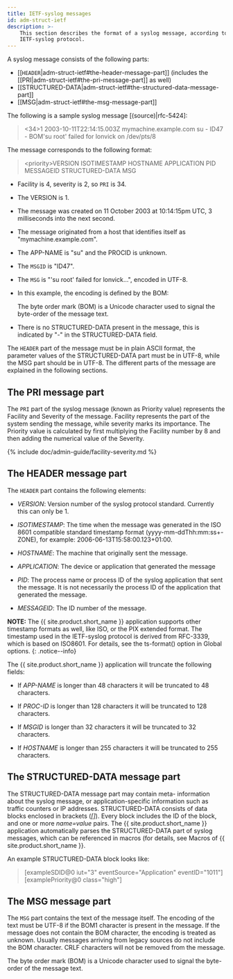 ```yaml
---
title: IETF-syslog messages
id: adm-struct-ietf
description: >-
    This section describes the format of a syslog message, according to the
    IETF-syslog protocol. 
---
```


A syslog message consists of the following parts:

- [[`HEADER`|adm-struct-ietf#the-header-message-part]] (includes the [[PRI|adm-struct-ietf#the-pri-message-part]] as well)
- [[STRUCTURED-DATA|adm-struct-ietf#the-structured-data-message-part]]
- [[MSG|adm-struct-ietf#the-msg-message-part]]

The following is a sample syslog message [(source)|rfc-5424]:

><34>1 2003-10-11T22:14:15.003Z mymachine.example.com su - ID47 - BOM'su root' failed for lonvick on /dev/pts/8

The message corresponds to the following format:

>\<priority\>VERSION ISOTIMESTAMP HOSTNAME APPLICATION PID MESSAGEID STRUCTURED-DATA MSG

- Facility is 4, severity is 2, so `PRI` is 34.

- The VERSION is 1.

- The message was created on 11 October 2003 at 10:14:15pm UTC, 3
    milliseconds into the next second.

- The message originated from a host that identifies itself as
    \"mymachine.example.com\".

- The APP-NAME is \"su\" and the PROCID is unknown.

- The `MSGID` is \"ID47\".

- The `MSG` is \"\'su root\' failed for lonvick\...\", encoded in UTF-8.

- In this example, the encoding is defined by the BOM:

    The byte order mark (BOM) is a Unicode character used to signal the
    byte-order of the message text.

- There is no STRUCTURED-DATA present in the message, this is
    indicated by \"-\" in the STRUCTURED-DATA field.

The `HEADER` part of the message must be in plain ASCII format, the
parameter values of the STRUCTURED-DATA part must be in UTF-8, while the
MSG part should be in UTF-8. The different parts of the message are
explained in the following sections.

## The PRI message part

The `PRI` part of the syslog message (known as Priority value) represents
the Facility and Severity of the message. Facility represents the part
of the system sending the message, while severity marks its importance.
The Priority value is calculated by first multiplying the Facility
number by 8 and then adding the numerical value of the Severity.

{% include doc/admin-guide/facility-severity.md %}

## The HEADER message part

The `HEADER` part contains the following elements:

- *VERSION*: Version number of the syslog protocol standard. Currently
    this can only be 1.

- *ISOTIMESTAMP*: The time when the message was generated in the ISO
    8601 compatible standard timestamp format
    (yyyy-mm-ddThh:mm:ss+-ZONE), for example:
    2006-06-13T15:58:00.123+01:00.

- *HOSTNAME*: The machine that originally sent the message.

- *APPLICATION*: The device or application that generated the message

- *PID*: The process name or process ID of the syslog application that
    sent the message. It is not necessarily the process ID of the
    application that generated the message.

- *MESSAGEID*: The ID number of the message.

**NOTE:** The {{ site.product.short_name }} application supports other timestamp formats as
well, like ISO, or the PIX extended format. The timestamp used in the
IETF-syslog protocol is derived from RFC-3339, which is based on ISO8601.
For details, see the ts-format() option in Global options.
{: .notice--info}

The {{ site.product.short_name }} application will truncate the following fields:

- If *APP-NAME* is longer than 48 characters it will be truncated to
    48 characters.

- If *PROC-ID* is longer than 128 characters it will be truncated to
    128 characters.

- If *MSGID* is longer than 32 characters it will be truncated to 32
    characters.

- If *HOSTNAME* is longer than 255 characters it will be truncated to
    255 characters.

## The STRUCTURED-DATA message part

The STRUCTURED-DATA message part may contain meta- information about the
syslog message, or application-specific information such as traffic
counters or IP addresses. STRUCTURED-DATA consists of data blocks
enclosed in brackets (*\[\]*). Every block includes the ID of the block,
and one or more *name=value* pairs. The {{ site.product.short_name }} application
automatically parses the STRUCTURED-DATA part of syslog messages, which
can be referenced in macros (for details, see Macros of {{ site.product.short_name }}.

An example STRUCTURED-DATA block looks like:

>\[exampleSDID@0 iut="3" eventSource="Application" eventID="1011"\]\[examplePriority@0 class="high"\]

## The MSG message part

The `MSG` part contains the text of the message itself. The encoding of
the text must be UTF-8 if the BOM1 character is present in the message.
If the message does not contain the BOM character, the encoding is
treated as unknown. Usually messages arriving from legacy sources do not
include the BOM character. CRLF characters will not be removed from the
message.

The byte order mark (BOM) is a Unicode character used to signal the
byte-order of the message text.
